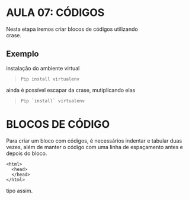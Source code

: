 # AULA 07: CÓDIGOS
Nesta etapa iremos criar blocos de códigos utilizando  
crase.

## Exemplo
instalação do ambiente virtual  
> `Pip install virtualenv`  

ainda é possível escapar da crase, mutiplicando elas
> ``Pip `install` virtualenv``

# BLOCOS DE CÓDIGO
Para criar um bloco com códigos, é necessários indentar e tabular duas vezes, além de manter o código com uma linha de espaçamento antes e depois do bloco.

    <html>
      <head>
      </head>
    </html>

tipo assim.